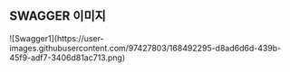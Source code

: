 ## SWAGGER 이미지
<p>
</p>
![Swagger1](https://user-images.githubusercontent.com/97427803/168492295-d8ad6d6d-439b-45f9-adf7-3406d81ac713.png)


